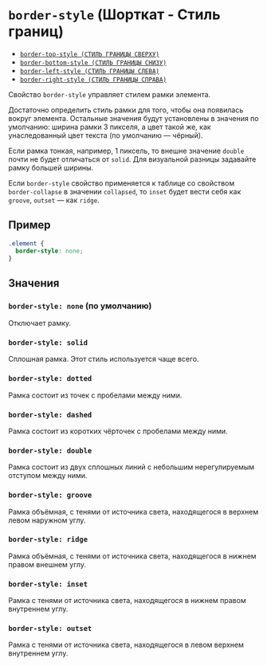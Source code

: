 # `border-style` (Шорткат - Стиль границ)

- [`border-top-style (СТИЛЬ ГРАНИЦЫ СВЕРХУ)`](<./border-top-style (СТИЛЬ ГРАНИЦЫ СВЕРХУ).md>)
- [`border-bottom-style (СТИЛЬ ГРАНИЦЫ СНИЗУ)`](<./border-bottom-style (СТИЛЬ ГРАНИЦЫ СНИЗУ).md>)
- [`border-left-style (СТИЛЬ ГРАНИЦЫ СЛЕВА)`](<./border-left-style (СТИЛЬ ГРАНИЦЫ СЛЕВА).md>)
- [`border-right-style (СТИЛЬ ГРАНИЦЫ СПРАВА)`](<./border-right-style (СТИЛЬ ГРАНИЦЫ СПРАВА).md>)

Свойство `border-style` управляет стилем рамки элемента.

Достаточно определить стиль рамки для того, чтобы она появилась вокруг элемента. Остальные значения будут установлены в значения по умолчанию: ширина рамки 3 пикселя, а цвет такой же, как унаследованный цвет текста (по умолчанию — чёрный).

Если рамка тонкая, например, 1 пиксель, то внешне значение `double` почти не будет отличаться от `solid`. Для визуальной разницы задавайте рамку большей ширины.

Если `border-style` свойство применяется к таблице со свойством `border-collapse` в значении `collapsed`, то `inset` будет вести себя как `groove`, `outset` — как `ridge`.

## Пример

```css
.element {
  border-style: none;
}
```

## Значения

### `border-style: none` (по умолчанию)

Отключает рамку.

### `border-style: solid`

Сплошная рамка. Этот стиль используется чаще всего.

### `border-style: dotted`

Рамка состоит из точек с пробелами между ними.

### `border-style: dashed`

Рамка состоит из коротких чёрточек с пробелами между ними.

### `border-style: double`

Рамка состоит из двух сплошных линий с небольшим нерегулируемым отступом между ними.

### `border-style: groove`

Рамка объёмная, с тенями от источника света, находящегося в верхнем левом наружном углу.

### `border-style: ridge`

Рамка объёмная, с тенями от источника света, находящегося в нижнем правом внешнем углу.

### `border-style: inset`

Рамка с тенями от источника света, находящегося в нижнем правом внутреннем углу.

### `border-style: outset`

Рамка с тенями от источника света, находящегося в левом верхнем внутреннем углу.
